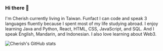 ### Hi there 👋

I'm Cherish currently living in Taiwan. Funfact I can code and speak 3 languages fluently because I spent most of my life studying abroad. I enjoy learning Java and Python, React, HTML, CSS, JavaScript, and SQL. And I speak English, Mandarin, and Indonesian. I also love learning about Web3.


![Cherish's GitHub stats](https://github-readme-stats.vercel.app/api?username=cherishtherin&theme=ambient_gradient&show_icons=true)
